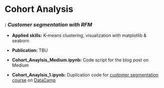 # Cohort Analysis
### : *Customer segmentation with RFM*

* **Applied skills:** K-means clustering, visualization with matplotlib & seaborn  

* **Publication:** TBU

* **Cohort_Anaylsis_Medium.ipynb:** Code script for the blog post on Medium 

* **Cohort_Anaylsis_1.ipynb:** Duplication code for [customer segmentation course](https://www.datacamp.com/courses/customer-segmentation-in-python) on [DataCamp](https://www.datacamp.com)

